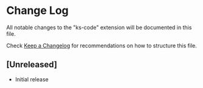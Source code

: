 # Change Log

All notable changes to the "ks-code" extension will be documented in this file.

Check [Keep a Changelog](http://keepachangelog.com/) for recommendations on how to structure this file.

## [Unreleased]

- Initial release